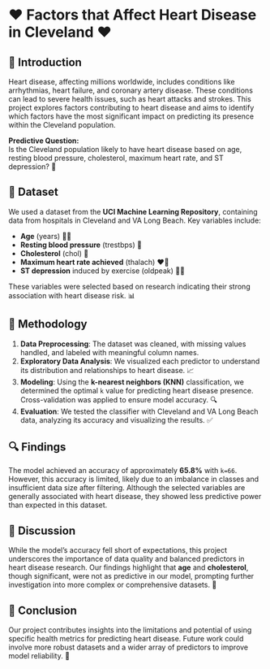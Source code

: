 # ❤️ Factors that Affect Heart Disease in Cleveland ❤️

## 📘 Introduction

Heart disease, affecting millions worldwide, includes conditions like arrhythmias, heart failure, and coronary artery disease. These conditions can lead to severe health issues, such as heart attacks and strokes. This project explores factors contributing to heart disease and aims to identify which factors have the most significant impact on predicting its presence within the Cleveland population.

**Predictive Question:**  
Is the Cleveland population likely to have heart disease based on age, resting blood pressure, cholesterol, maximum heart rate, and ST depression? 🤔

## 🧠 Dataset

We used a dataset from the **UCI Machine Learning Repository**, containing data from hospitals in Cleveland and VA Long Beach. Key variables include:
- **Age** (years) 👵👴
- **Resting blood pressure** (trestbps) 💉
- **Cholesterol** (chol) 🥩
- **Maximum heart rate achieved** (thalach) ❤️‍🔥
- **ST depression** induced by exercise (oldpeak) 🏃‍♀️

These variables were selected based on research indicating their strong association with heart disease risk. 📊

## 🔬 Methodology

1. **Data Preprocessing**: The dataset was cleaned, with missing values handled, and labeled with meaningful column names.
2. **Exploratory Data Analysis**: We visualized each predictor to understand its distribution and relationships to heart disease. 📈
3. **Modeling**: Using the **k-nearest neighbors (KNN)** classification, we determined the optimal `k` value for predicting heart disease presence. Cross-validation was applied to ensure model accuracy. 🔍
4. **Evaluation**: We tested the classifier with Cleveland and VA Long Beach data, analyzing its accuracy and visualizing the results. ✅

## 🔍 Findings

The model achieved an accuracy of approximately **65.8%** with `k=66`. However, this accuracy is limited, likely due to an imbalance in classes and insufficient data size after filtering. Although the selected variables are generally associated with heart disease, they showed less predictive power than expected in this dataset.

## 💬 Discussion

While the model’s accuracy fell short of expectations, this project underscores the importance of data quality and balanced predictors in heart disease research. Our findings highlight that **age** and **cholesterol**, though significant, were not as predictive in our model, prompting further investigation into more complex or comprehensive datasets. 🧬

## 🎯 Conclusion

Our project contributes insights into the limitations and potential of using specific health metrics for predicting heart disease. Future work could involve more robust datasets and a wider array of predictors to improve model reliability. 🔮
